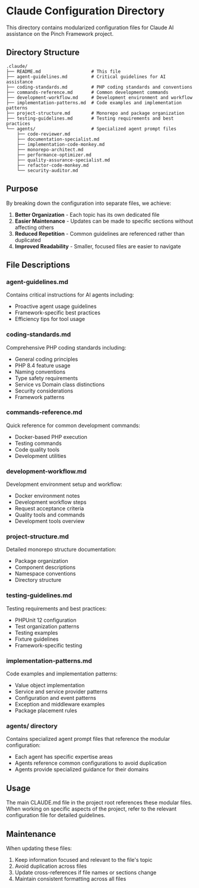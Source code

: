 # Claude Configuration Directory

This directory contains modularized configuration files for Claude AI assistance on the Pinch Framework project.

## Directory Structure

```
.claude/
├── README.md                   # This file
├── agent-guidelines.md         # Critical guidelines for AI assistance
├── coding-standards.md         # PHP coding standards and conventions
├── commands-reference.md       # Common development commands
├── development-workflow.md     # Development environment and workflow
├── implementation-patterns.md  # Code examples and implementation patterns
├── project-structure.md        # Monorepo and package organization
├── testing-guidelines.md       # Testing requirements and best practices
└── agents/                     # Specialized agent prompt files
    ├── code-reviewer.md
    ├── documentation-specialist.md
    ├── implementation-code-monkey.md
    ├── monorepo-architect.md
    ├── performance-optimizer.md
    ├── quality-assurance-specialist.md
    ├── refactor-code-monkey.md
    └── security-auditor.md
```

## Purpose

By breaking down the configuration into separate files, we achieve:

1. **Better Organization** - Each topic has its own dedicated file
2. **Easier Maintenance** - Updates can be made to specific sections without affecting others
3. **Reduced Repetition** - Common guidelines are referenced rather than duplicated
4. **Improved Readability** - Smaller, focused files are easier to navigate

## File Descriptions

### agent-guidelines.md

Contains critical instructions for AI agents including:

- Proactive agent usage guidelines
- Framework-specific best practices
- Efficiency tips for tool usage

### coding-standards.md

Comprehensive PHP coding standards including:

- General coding principles
- PHP 8.4 feature usage
- Naming conventions
- Type safety requirements
- Service vs Domain class distinctions
- Security considerations
- Framework patterns

### commands-reference.md

Quick reference for common development commands:

- Docker-based PHP execution
- Testing commands
- Code quality tools
- Development utilities

### development-workflow.md

Development environment setup and workflow:

- Docker environment notes
- Development workflow steps
- Request acceptance criteria
- Quality tools and commands
- Development tools overview

### project-structure.md

Detailed monorepo structure documentation:

- Package organization
- Component descriptions
- Namespace conventions
- Directory structure

### testing-guidelines.md

Testing requirements and best practices:

- PHPUnit 12 configuration
- Test organization patterns
- Testing examples
- Fixture guidelines
- Framework-specific testing

### implementation-patterns.md

Code examples and implementation patterns:

- Value object implementation
- Service and service provider patterns
- Configuration and event patterns
- Exception and middleware examples
- Package placement rules

### agents/ directory

Contains specialized agent prompt files that reference the modular configuration:

- Each agent has specific expertise areas
- Agents reference common configurations to avoid duplication
- Agents provide specialized guidance for their domains

## Usage

The main CLAUDE.md file in the project root references these modular files. When working on specific aspects of the
project, refer to the relevant configuration file for detailed guidelines.

## Maintenance

When updating these files:

1. Keep information focused and relevant to the file's topic
2. Avoid duplication across files
3. Update cross-references if file names or sections change
4. Maintain consistent formatting across all files
